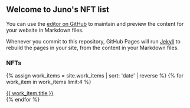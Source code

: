 ## Welcome to Juno's NFT list

You can use the [editor on GitHub](https://github.com/hippietechies/nftjuno/edit/gh-pages/index.md) to maintain and preview the content for your website in Markdown files.

Whenever you commit to this repository, GitHub Pages will run [Jekyll](https://jekyllrb.com/) to rebuild the pages in your site, from the content in your Markdown files.

### NFTs

{% assign work_items = site.work_items | sort: 'date' | reverse %}
{% for work_item in work_items limit:4  %}
  <div>
      <a href="{{ work_item.url | prepend: site.baseurl }}">{{ work_item.title }}</a>
  </div>
{% endfor %}